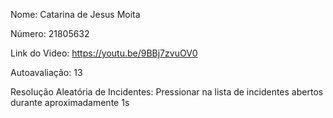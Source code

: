 Nome: Catarina de Jesus Moita

Número: 21805632

Link do Video: https://youtu.be/9BBj7zvuOV0

Autoavaliação: 13

Resolução Aleatória de Incidentes: Pressionar na lista de incidentes abertos durante aproximadamente 1s
